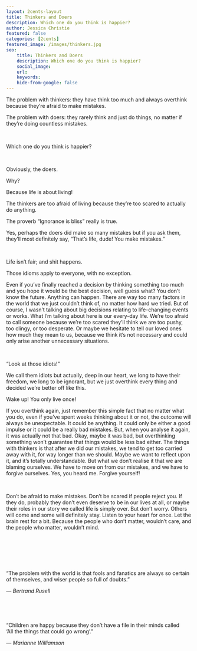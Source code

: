 ```yaml
---
layout: 2cents-layout
title: Thinkers and Doers
description: Which one do you think is happier?
author: Jessica Christie
featured: false
categories: [2cents]
featured_image: /images/thinkers.jpg
seo:
    title: Thinkers and Doers
    description: Which one do you think is happier?
    social_image:
    url:
    keywords:
    hide-from-google: false
---
```

The problem with thinkers: they have think too much and always overthink because they’re afraid to make mistakes.

The problem with doers: they rarely think and just do things, no matter if they’re doing countless mistakes.

&nbsp;

Which one do you think is happier?

&nbsp;

Obviously, the doers.

Why?

Because life is about living\!

The thinkers are too afraid of living because they’re too scared to actually do anything.

The proverb “Ignorance is bliss” really is true.

Yes, perhaps the doers did make so many mistakes but if you ask them, they’ll most definitely say, “That’s life, dude\! You make mistakes.”

&nbsp;

Life isn’t fair; and shit happens.

Those idioms apply to everyone, with no exception.

Even if you’ve finally reached a decision by thinking something too much and you hope it would be the best decision, well guess what? You don’t know the future. Anything can happen. There are way too many factors in the world that we just couldn’t think of, no matter how hard we tried. But of course, I wasn’t talking about big decisions relating to life-changing events or works. What I’m talking about here is our every-day life. We’re too afraid to call someone because we’re too scared they’ll think we are too pushy, too clingy, or too desperate. Or maybe we hesitate to tell our loved ones how much they mean to us, because we think it’s not necessary and could only arise another unnecessary situations.

&nbsp;

“Look at those idiots\!”

We call them idiots but actually, deep in our heart, we long to have their freedom, we long to be ignorant, but we just overthink every thing and decided we’re better off like this.

Wake up\! You only live once\!

If you overthink again, just remember this simple fact that no matter what you do, even if you’ve spent weeks thinking about it or not, the outcome will always be unexpectable. It could be anything. It could only be either a good impulse or it could be a really bad mistakes. But, when you analyse it again, it was actually not that bad. Okay, maybe it was bad, but overthinking something won’t guarantee that things would be less bad either. The things with thinkers is that after we did our mistakes, we tend to get too carried away with it, for way longer than we should. Maybe we want to reflect upon it, and it’s totally understandable. But what we don’t realise it that we are blaming ourselves. We have to move on from our mistakes, and we have to forgive ourselves. Yes, you heard me. Forgive yourself\!

&nbsp;

Don’t be afraid to make mistakes. Don’t be scared if people reject you. If they do, probably they don’t even deserve to be in our lives at all, or maybe their roles in our story we called life is simply over. But don’t worry. Others will come and some will definitely stay. Listen to your heart for once. Let the brain rest for a bit. Because the people who don’t matter, wouldn’t care, and the people who matter, wouldn’t mind.

&nbsp;

&nbsp;

&nbsp;

<div class="right padded-l-xlg">
    <p> “The problem with the world is that fools and fanatics are always so certain of themselves, and wiser people so full of doubts.” </p>
    <p> ― <em>Bertrand Rusell</em></p>
</div>

&nbsp;

&nbsp;

<div class="right padded-l-xlg">
    <p> “Children are happy because they don’t have a file in their minds called <br> ‘All the things that could go wrong’.” </p>
    <p> ― <em>Marianne Williamson</em></p>
</div>

&nbsp;

&nbsp;

&nbsp;

